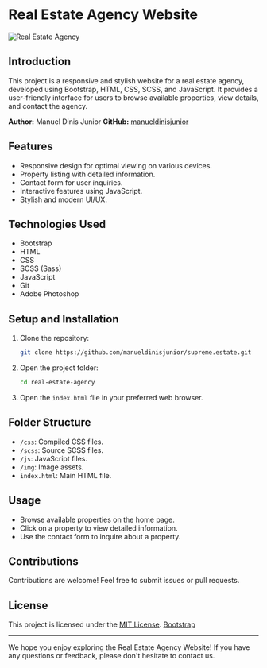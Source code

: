 # Real Estate Agency Website

![Real Estate Agency](link_to_image)

## Introduction

This project is a responsive and stylish website for a real estate agency, developed using Bootstrap, HTML, CSS, SCSS, and JavaScript. It provides a user-friendly interface for users to browse available properties, view details, and contact the agency.

**Author:** Manuel Dinis Junior
**GitHub:** [manueldinisjunior](https://github.com/manueldinisjunior)

## Features

- Responsive design for optimal viewing on various devices.
- Property listing with detailed information.
- Contact form for user inquiries.
- Interactive features using JavaScript.
- Stylish and modern UI/UX.

## Technologies Used

- Bootstrap
- HTML
- CSS
- SCSS (Sass)
- JavaScript
- Git
- Adobe Photoshop

## Setup and Installation

1. Clone the repository:

   ```bash
   git clone https://github.com/manueldinisjunior/supreme.estate.git
   ```

2. Open the project folder:

   ```bash
   cd real-estate-agency
   ```

3. Open the `index.html` file in your preferred web browser.

## Folder Structure

- `/css`: Compiled CSS files.
- `/scss`: Source SCSS files.
- `/js`: JavaScript files.
- `/img`: Image assets.
- `index.html`: Main HTML file.

## Usage

- Browse available properties on the home page.
- Click on a property to view detailed information.
- Use the contact form to inquire about a property.

## Contributions

Contributions are welcome! Feel free to submit issues or pull requests.

## License

This project is licensed under the [MIT License](LICENSE).
[Bootstrap](https://bootstrapmade.com/license/)

---

We hope you enjoy exploring the Real Estate Agency Website! If you have any questions or feedback, please don't hesitate to contact us.

